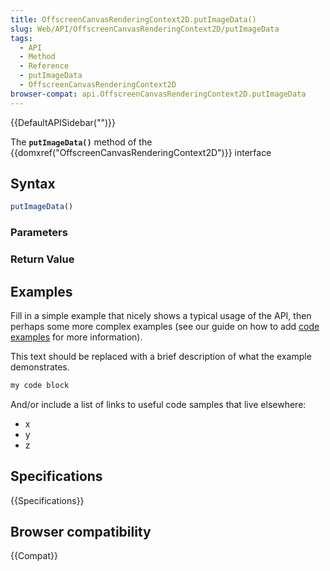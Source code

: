 ```yaml
---
title: OffscreenCanvasRenderingContext2D.putImageData()
slug: Web/API/OffscreenCanvasRenderingContext2D/putImageData
tags:
  - API
  - Method
  - Reference
  - putImageData
  - OffscreenCanvasRenderingContext2D
browser-compat: api.OffscreenCanvasRenderingContext2D.putImageData
---
```

{{DefaultAPISidebar("")}}

The **`putImageData()`** method of the {{domxref("OffscreenCanvasRenderingContext2D")}} interface 

## Syntax

```js
putImageData()
```

### Parameters



### Return Value



## Examples

Fill in a simple example that nicely shows a typical usage of the API, then perhaps some more complex examples (see our guide on how to add [code examples](/en-US/docs/MDN/Contribute/Structures/Code_examples) for more information).

This text should be replaced with a brief description of what the example demonstrates.

```js
my code block
```

And/or include a list of links to useful code samples that live elsewhere:

*   x
*   y
*   z

## Specifications

{{Specifications}}

## Browser compatibility

{{Compat}}

